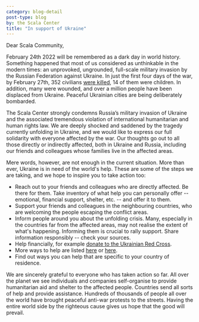 ```yaml
---
category: blog-detail
post-type: blog
by: the Scala Center
title: "In support of Ukraine"
---
```


Dear Scala Community,

February 24th 2022 will be remembered as a dark day in world history.
Something happened that most of us considered as unthinkable in the modern times: an unprovoked, ungrounded, full-scale military invasion by the Russian Federation against Ukraine.
In just the first four days of the war, by February 27th, 352 civilians [were killed](https://www.reuters.com/world/europe/russias-invasion-ukraine-kills-352-civilians-including-14-children-2022-02-27/), 14 of them were children.
In addition, many were wounded, and over a million people have been displaced from Ukraine.
Peaceful Ukrainian cities are being deliberately bombarded.

The Scala Center strongly condemns Russia’s military invasion of Ukraine and the associated tremendous violation of international humanitarian and human rights law.
We are deeply shocked and saddened by the tragedy currently unfolding in Ukraine, and we would like to express our full solidarity with everyone affected by the war.
Our thoughts go out to all those directly or indirectly affected, both in Ukraine and Russia, including our friends and colleagues whose families live in the affected areas.

Mere words, however, are not enough in the current situation.
More than ever, Ukraine is in need of the world's help.
These are some of the steps we are taking, and we hope to inspire you to take action too:

* Reach out to your friends and colleagues who are directly affected. Be there for them. Take inventory of what help you can personally offer -- emotional, financial support, shelter, etc. -- and offer it to them.
* Support your friends and colleagues in the neighbouring countries, who are welcoming the people escaping the conflict areas.
* Inform people around you about the unfolding crisis. Many, especially in the countries far from the affected areas, may not realise the extent of what's happening. Informing them is crucial to rally support. Share information responsibly -- check your sources.
* Help financially, for example [donate to the Ukrainian Red Cross](https://donate.redcrossredcrescent.org/ua/donate/).
* More ways to help are listed [here](https://www.standwithukraine.app/) or [here](https://www.globalcitizen.org/en/content/ways-to-help-ukraine-conflict/).
* Find out ways you can help that are specific to your country of residence.

We are sincerely grateful to everyone who has taken action so far.
All over the planet we see individuals and companies self-organise to provide humanitarian aid and shelter to the affected people.
Countries send all sorts of help and provide assistance.
Hundreds of thousands of people all over the world have brought peaceful anti-war protests to the streets.
Having the entire world side by the righteous cause gives us hope that the good will prevail.
